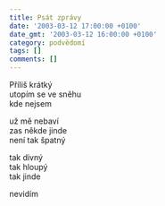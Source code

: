```yaml
---
title: Psát zprávy
date: '2003-03-12 17:00:00 +0100'
date_gmt: '2003-03-12 16:00:00 +0100'
category: podvědomí
tags: []
comments: []
---
```


<p>Příliš krátký<br>utopím se ve sněhu<br>kde nejsem</p>
<p>už mě nebaví<br>zas někde jinde<br>není tak špatný</p>
<p>tak divný<br>tak hloupý<br>tak jinde</p>
<p>nevidím</p>
